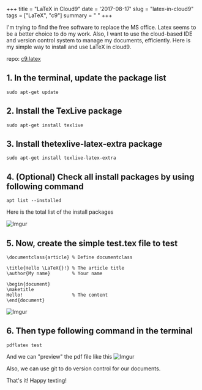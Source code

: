 +++
title = "LaTeX in Cloud9"
date = '2017-08-17'
slug = "latex-in-cloud9"
tags = ["LaTeX", "c9"]
summary = " "
+++

I'm trying to find the free software to replace the MS office. 
Latex seems to be a better choice to do my work. 
Also, I want to use the cloud-based IDE and version control system to manage my documents, efficiently. 
Here is my simple way to install and use LaTeX in cloud9.

repo: [c9.latex](https://github.com/nanhung/c9.latex)

## 1. In the terminal, update the package list

```
sudo apt-get update 
```

## 2. Install the TexLive package 

```
sudo apt-get install texlive
```

## 3. Install thetexlive-latex-extra package 

```
sudo apt-get install texlive-latex-extra
```

## 4. (Optional) Check all install packages by using following command

```
apt list --installed
```

Here is the total list of the install packages

![Imgur](https://i.imgur.com/82wDFGh.png)


## 5. Now, create the simple test.tex file to test

```
\documentclass{article} % Define documentclass

\title{Hello \LaTeX{}!} % The article title
\author{My name}        % Your name

\begin{document} 
\maketitle
Hello!                  % The content
\end{document}
```

![Imgur](https://i.imgur.com/nkScMg6.png)

## 6. Then type following command in the terminal
```
pdflatex test
```

And we can "preview" the pdf file like this
![Imgur](https://i.imgur.com/SI1028c.png)

Also, we can use git to do version control for our documents.

That's it! 
Happy texting!

